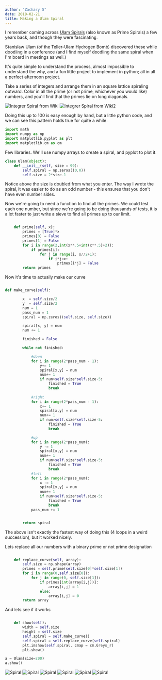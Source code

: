 ```yaml
---
author: "Zachary S"
date: 2018-02-21
title: Making a Ulam Spiral
---
```


I remember coming across [Ulam Spirals](https://en.wikipedia.org/wiki/Ulam_spiral) (also known as Prime Spirals) a few years back, and though they were fascinating.  

Stanislaw Ulam (of the Teller-Ulam Hydrogen Bomb) discovered these while doodling in a conference (and I find myself doodling the same spiral when I'm board in meetings as well.)

It's quite simple to understand the process, almost impossible to understand the why, and a fun little project to implement in python; all in all a perfect afternoon project.


Take a series of integers and arrange them in an square lattice spiraling outward.  Color in all the prime (or not prime, whichever you would like) numbers, and you'll find that the primes lie on long diagonals.


![Integrer Spiral from Wiki](/static/Ulam.png)
![Integrer Spiral from Wiki2](/static/Ulam2.png)

Doing this up to 100 is easy enough by hand, but a little python code, and we can see this pattern holds true for quite a while.


```python
import math
import numpy as np
import matplotlib.pyplot as plt
import matplotlib.cm as cm
```

Few libraries.  We'll use numpy arrays to create a spiral, and pyplot to plot it.

```python
class Ulam(object):
	def __init__(self, size = 99):
		self.spiral = np.zeros((0,0))
		self.size = 2*size-1
```

Notice above the size is doubled from what you enter.  The way I wrote the spiral, it was easier to do as an odd number - this ensures that you don't have even number sides.

Now we're going to need a function to find all the primes.  We could test each one number, but since we're going to be doing thousands of tests, it is a lot faster to just write a sieve to find all primes up to our limit.


```python

	def prime(self, x):
		primes = [True]*x
		primes[0] = False
		primes[1] = False
		for i in range(2,int(x**.5+int(x**.5)+2)):
			if primes[i]:
				for j in range(i, x//2+1):
					if i*j<x:
						primes[i*j] = False
		return primes

```

Now it's time to actually make our curve

```python

def make_curve(self):

		x  = self.size/2
		y  = self.size/2
		num = 1
		pass_num = 1
		spiral = np.zeros((self.size, self.size))

		spiral[x, y] = num
		num += 1

		finished = False

		while not finished:

			#down
			for i in range(2*pass_num - 1):
				y+= 1
				spiral[x,y] = num
				num+= 1
				if num>self.size*self.size-5:
					finished = True
					break
			
			#right
			for i in range(2*pass_num - 1):
				x+= 1
				spiral[x,y] = num
				num+= 1
				if num>self.size*self.size-5:
					finished = True
					break

			#up
			for i in range(2*pass_num):
				y -= 1
				spiral[x,y] = num
				num+= 1
				if num>self.size*self.size-5:
					finished = True
					break
			#left
			for i in range(2*pass_num):
				x -= 1
				spiral[x,y] = num
				num+= 1
				if num>self.size*self.size-5:
					finished = True
					break
			pass_num += 1


		return spiral
```

The above isn't exactly the fastest way of doing this (4 loops in a weird succession), but it worked nicely.

Lets replace all our numbers with a binary prime or not prime designation

```python

	def replace_curve(self, array):
		self.size = np.shape(array)
		primes = self.prime(self.size[0]*self.size[1])
		for i in range(0,self.size[0]):
			for j in range(0, self.size[1]):
				if primes[int(array[i,j])]:
					array[i,j] = 1
				else:
					array[i,j] = 0
		return array
```


And lets see if it works

```python

	def show(self):
		width = self.size
		height = self.size
		self.spiral = self.make_curve()
		self.spiral = self.replace_curve(self.spiral)	
		plt.imshow(self.spiral, cmap = cm.Greys_r)
		plt.show()

a = Ulam(size=200)
a.show()
```

![Spiral](/static/Spiral1.png)
![Spiral](/static/Spiral2.png)
![Spiral](/static/Spiral3.png)
![Spiral](/static/Spiral4.png)
![Spiral](/static/Spiral5.png)
![Spiral](/static/Spiral6.png)
